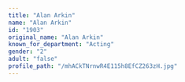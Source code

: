 ```yaml
---
title: "Alan Arkin"
name: "Alan Arkin"
id: "1903"
original_name: "Alan Arkin"
known_for_department: "Acting"
gender: "2"
adult: "false"
profile_path: "/mhACkTNrnwR4E115h8EfCZ263zH.jpg"
---
```

